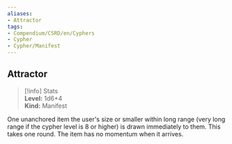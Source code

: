 ```yaml
---
aliases:
- Attractor
tags:
- Compendium/CSRD/en/Cyphers
- Cypher
- Cypher/Manifest
---
```


  
## Attractor  
>[!info] Stats  
> **Level:** 1d6+4  
> **Kind:** Manifest
  
One unanchored item the user's size or smaller within long range (very long range if the cypher level is 8 or higher) is drawn immediately to them. This takes one round. The item has no momentum when it arrives.